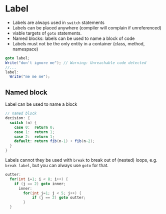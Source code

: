 # Label

- Labels are always used in `switch` statements
- Labels can be placed anywhere (compiler will complain if unreferenced)
- viable targets of `goto` statements.
- Named blocks: labels can be used to name a block of code
- Labels must not be the only entity in a container (class, method, namespace)


```cs
goto label;
Write("don't ignore me"); // Warning: Unreachable code detected
//...
label:
  Write("me me me");
```

## Named block

Label can be used to name a block

```cs
// named block
decision: {
  switch (n) {
    case 0:  return 0;
    case 1:  return 1;
    case 2:  return 1;
    default: return fib(n-1) + fib(n-2);
  }
}
```


Labels cannot they be used with `break` to break out of (nested) loops, e.g. `break label`, but you can always use `goto` for that.

```cs
outter:
  for(int i=1; i < 8; i++) {
    if (j == 2) goto inner;
      inner:
        for(int j=1; j < 5; j++) {
            if (j == 2) goto outter;
        }
  }
```

